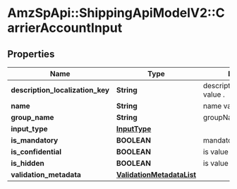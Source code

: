 # AmzSpApi::ShippingApiModelV2::CarrierAccountInput

## Properties
Name | Type | Description | Notes
------------ | ------------- | ------------- | -------------
**description_localization_key** | **String** | descriptionLocalizationKey value . | [optional] 
**name** | **String** | name value . | [optional] 
**group_name** | **String** | groupName value . | [optional] 
**input_type** | [**InputType**](InputType.md) |  | [optional] 
**is_mandatory** | **BOOLEAN** | mandatory or not  value . | [optional] 
**is_confidential** | **BOOLEAN** | is value is Confidential . | [optional] 
**is_hidden** | **BOOLEAN** | is value is hidden . | [optional] 
**validation_metadata** | [**ValidationMetadataList**](ValidationMetadataList.md) |  | [optional] 

